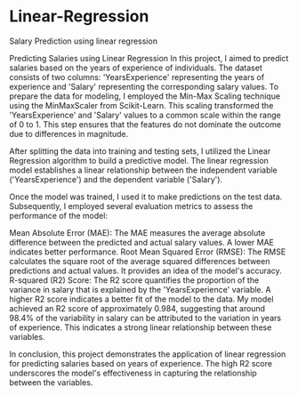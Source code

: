 # Linear-Regression
Salary Prediction using linear regression

Predicting Salaries using Linear Regression
In this project, I aimed to predict salaries based on the years of experience of individuals. The dataset consists of two columns: 'YearsExperience' representing the years of experience and 'Salary' representing the corresponding salary values. 
To prepare the data for modeling, I employed the Min-Max Scaling technique using the MinMaxScaler from Scikit-Learn. This scaling transformed the 'YearsExperience' and 'Salary' values to a common scale within the range of 0 to 1. This step ensures that the features do not dominate the outcome due to differences in magnitude.

After splitting the data into training and testing sets, I utilized the Linear Regression algorithm to build a predictive model. The linear regression model establishes a linear relationship between the independent variable ('YearsExperience') and the dependent variable ('Salary').

Once the model was trained, I used it to make predictions on the test data. Subsequently, I employed several evaluation metrics to assess the performance of the model:

Mean Absolute Error (MAE): The MAE measures the average absolute difference between the predicted and actual salary values. A lower MAE indicates better performance.
Root Mean Squared Error (RMSE): The RMSE calculates the square root of the average squared differences between predictions and actual values. It provides an idea of the model's accuracy.
R-squared (R2) Score: The R2 score quantifies the proportion of the variance in salary that is explained by the 'YearsExperience' variable. A higher R2 score indicates a better fit of the model to the data.
My model achieved an R2 score of approximately 0.984, suggesting that around 98.4% of the variability in salary can be attributed to the variation in years of experience. This indicates a strong linear relationship between these variables.

In conclusion, this project demonstrates the application of linear regression for predicting salaries based on years of experience. The high R2 score underscores the model's effectiveness in capturing the relationship between the variables.
